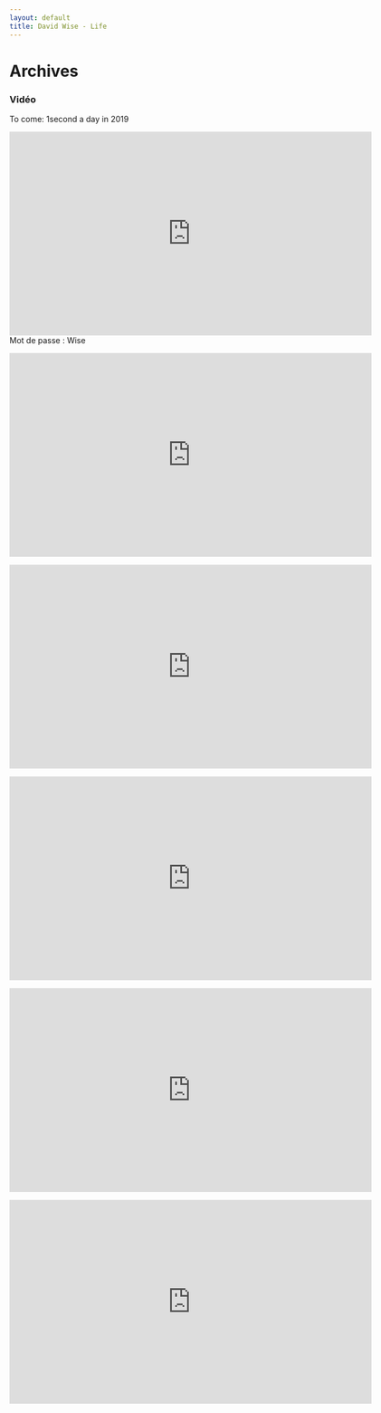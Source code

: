 ```yaml
---
layout: default
title: David Wise - Life
---
```



<div class="post">
	<h1 class="pageTitle">Archives</h1>

<h3> Vidéo </h3>

<p> To come: 1second a day in 2019 </p> 

<p> <iframe src="https://player.vimeo.com/video/185091287" width="640" height="360" frameborder="0" allow="autoplay; fullscreen" allowfullscreen></iframe>Mot de passe : Wise</p>

<p> <iframe src="https://player.vimeo.com/video/162861736" width="640" height="360" frameborder="0" allow="autoplay; fullscreen" allowfullscreen></iframe></p>

<p> <iframe src="https://player.vimeo.com/video/148831209" width="640" height="360" frameborder="0" allow="autoplay; fullscreen" allowfullscreen></iframe></p>

 <p> <iframe src="https://player.vimeo.com/video/132023153" width="640" height="360" frameborder="0" allow="autoplay; fullscreen" allowfullscreen></iframe></p>

 <p> <iframe src="https://player.vimeo.com/video/124016045" width="640" height="360" frameborder="0" allow="autoplay; fullscreen" allowfullscreen></iframe> </p>

 <p> <iframe src="https://player.vimeo.com/video/103061943" width="640" height="360" frameborder="0" allow="autoplay; fullscreen" allowfullscreen></iframe> </p>

